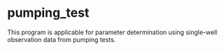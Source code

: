 # pumping_test
This program is applicable for parameter determination using single-well observation data from pumping tests.
